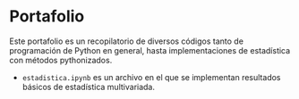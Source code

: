 # Portafolio
Este portafolio es un recopilatorio de diversos códigos tanto de programación de Python en general, hasta implementaciones de estadística con métodos pythonizados.

* `estadistica.ipynb` es un archivo en el que se implementan resultados básicos de estadística multivariada.
